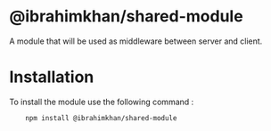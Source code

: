 # @ibrahimkhan/shared-module

A module that will be used as middleware between server and client.

# Installation

To install the module use the following command :

```bash
    npm install @ibrahimkhan/shared-module
```
